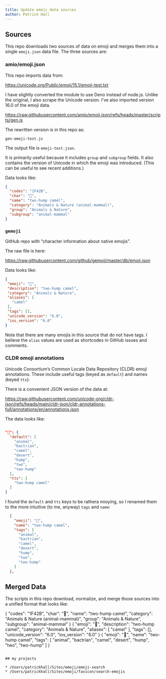 ```yaml
---
title: Update emoji data sources
author: Patrick Hall
---
```



## Sources

This repo downloads two sources of data on emoji and merges them into a single `emoji.json` data file. The three sources are:

### amio/emoji.json

This repo imports data from:

<https://unicode.org/Public/emoji/15.1/emoji-test.txt>

I have slightly converted the module to use Deno instead of node.js. Unlike the original, I also scrape the Unicode version. I’ve also imported version 16.0 of the emoji data.

<https://raw.githubusercontent.com/amio/emoji.json/refs/heads/master/scripts/gen.js>

The rewritten version is in this repo as:

`gen-emoji-test.js`

The output file is `emoji-test.json`.

It is primarily useful because it includes `group` and  `subgroup` fields. It also contains the version of Unicode in which the emoji was introduced. (This can be useful to see recent additions.)

Data looks like:

```json
{
  "codes": "1F42B",
  "char": "🐫",
  "name": "two-hump camel",
  "category": "Animals & Nature (animal-mammal)",
  "group": "Animals & Nature",
  "subgroup": "animal-mammal"
}
```

### `gemoji`

 GitHub repo with “character information about native emojis”.

 The raw file is here:

<https://raw.githubusercontent.com/github/gemoji/master/db/emoji.json>


 Data looks like:

 ```json
{
  "emoji": "🐫",
  "description": "two-hump camel",
  "category": "Animals & Nature",
  "aliases": [
    "camel"
  ],
  "tags": [],
  "unicode_version": "6.0",
  "ios_version": "6.0"
}
```

Note that there are many emojis in this source that do not have tags. I believe the `alias` values are used as shortcodes in GitHub issues and comments.

### CLDR emoji annotations

Unicode Consortium’s Common Locale Data Repository (CLDR) emoji annotations. These include useful tags (keyed as `default`) and names (keyed `tts`):

There is a convenient JSON version of the data at:

<https://raw.githubusercontent.com/unicode-org/cldr-json/refs/heads/main/cldr-json/cldr-annotations-full/annotations/en/annotations.json>

The data looks like:

```json

"🐫": {
  "default": [
    "animal",
    "bactrian",
    "camel",
    "desert",
    "hump",
    "two",
    "two-hump"
  ],
  "tts": [
    "two-hump camel"
  ]
}
```

I found the `default` and `tts` keys to be rathera nnoying, so I renamed them to the more intuitive (to me, anyway) `tags` and `name`:

```json
  {
    "emoji": "🐫",
    "name": "two-hump camel",
    "tags": [
      "animal",
      "bactrian",
      "camel",
      "desert",
      "hump",
      "two",
      "two-hump"
    ]
  },
```


## Merged Data

The scripts in this repo download, normalize, and merge those sources into a unified format that looks like:



{
  "codes": "1F42B",
  "char": "🐫",
  "name": "two-hump camel",
  "category": "Animals & Nature (animal-mammal)",
  "group": "Animals & Nature",
  "subgroup": "animal-mammal"
}
{
  "emoji": "🐫",
  "description": "two-hump camel",
  "category": "Animals & Nature",
  "aliases": [ "camel" ],
  "tags": [],
  "unicode_version": "6.0",
  "ios_version": "6.0"
}
{
  "emoji": "🐫",
  "name": "two-hump camel",
  "tags": [ "animal", "bactrian", "camel", "desert", "hump", "two", "two-hump" ]
}
```

## my projects

* /Users/patrickhall/Sites/emoji/emoji-search
* /Users/patrickhall/Sites/emoji/favicon/search-emojis

